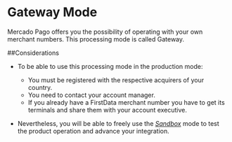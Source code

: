 # Gateway Mode

Mercado Pago offers you the possibility of operating with your own merchant numbers. This processing mode is called Gateway.

##Considerations

* To be able to use this processing mode in the production mode:
	* You must be registered with the respective acquirers of your country.
	* You need to contact your account manager.
	* If you already have a FirstData merchant number you have to get its terminals and share them with your account executive.
	
* Nevertheless, you will be able to freely use the [_Sandbox_](testing.en.md) mode to test the product operation and advance your integration.
